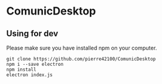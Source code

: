 # ComunicDesktop

## Using for dev
Please make sure you have installed npm on your computer.

	git clone https://github.com/pierre42100/ComunicDesktop
	npm i --save electron
	npm install
	electron index.js
